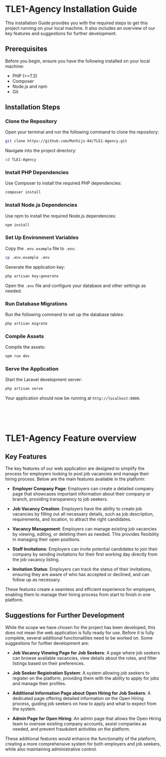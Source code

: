 # TLE1-Agency Installation Guide
This installation Guide provides you with the required steps to get this project running on your local machine. 
It also includes an overview of our key features and suggestions for further development.

## Prerequisites
Before you begin, ensure you have the following installed on your local machine:

- PHP (>=7.3)
- Composer
- Node.js and npm
- Git

## Installation Steps

### Clone the Repository
Open your terminal and run the following command to clone the repository:

```bash
git clone https://github.com/Mathijs-04/TLE1-Agency.git
```
Navigate into the project directory:

```bash
cd TLE1-Agency
```
### Install PHP Dependencies
Use Composer to install the required PHP dependencies:

```bash
composer install
```
### Install Node.js Dependencies
Use npm to install the required Node.js dependencies:

```bash
npm install
```
### Set Up Environment Variables
Copy the `.env.example` file to `.env`:

```bash
cp .env.example .env
```
Generate the application key:

```bash
php artisan key:generate
```
Open the `.env` file and configure your database and other settings as needed.

### Run Database Migrations
Run the following command to set up the database tables:

```bash
php artisan migrate
```
### Compile Assets
Compile the assets:

```bash
npm run dev
```

### Serve the Application
Start the Laravel development server:

```bash
php artisan serve
```
Your application should now be running at `http://localhost:8000`.

<br>
<br>
<br>

# TLE1-Agency Feature overview

## Key Features
The key features of our web application are designed to simplify the process for employers looking to post job vacancies and manage their hiring process. Below are the main features available in the platform:

- **Employer Company Page**: Employers can create a detailed company page that showcases important information about their company or branch, providing transparency to job seekers.
  
- **Job Vacancy Creation**: Employers have the ability to create job vacancies by filling out all necessary details, such as job description, requirements, and location, to attract the right candidates.

- **Vacancy Management**: Employers can manage existing job vacancies by viewing, editing, or deleting them as needed. This provides flexibility in managing their open positions.

- **Staff Invitations**: Employers can invite potential candidates to join their company by sending invitations for their first working day directly from the job vacancy listing.

- **Invitation Status**: Employers can track the status of their invitations, ensuring they are aware of who has accepted or declined, and can follow up as necessary.

These features create a seamless and efficient experience for employers, enabling them to manage their hiring process from start to finish in one platform.

## Suggestions for Further Development
While the scope we have chosen for the project has been developed, this does not mean the web application is fully ready for use. Before it is fully complete, several additional functionalities need to be worked on. Some suggestions for further development are:

- **Job Vacancy Viewing Page for Job Seekers**: A page where job seekers can browse available vacancies, view details about the roles, and filter listings based on their preferences.

- **Job Seeker Registration System**: A system allowing job seekers to register on the platform, providing them with the ability to apply for jobs and manage their profiles.

- **Additional Information Page about Open Hiring for Job Seekers**: A dedicated page offering detailed information on the Open Hiring process, guiding job seekers on how to apply and what to expect from the system.

- **Admin Page for Open Hiring**: An admin page that allows the Open Hiring team to oversee existing company accounts, assist companies as needed, and prevent fraudulent activities on the platform.

These additional features would enhance the functionality of the platform, creating a more comprehensive system for both employers and job seekers, while also maintaining administrative control.
